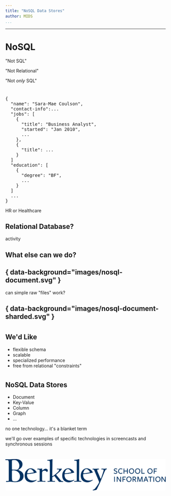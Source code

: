 ```yaml
---
title: "NoSQL Data Stores"
author: MIDS
...
```


---

# NoSQL

<div class="notes">
"Not SQL"

"Not Relational"

"Not _only_ SQL"
</div>


#
## 

<pre>
{
  "name": "Sara-Mae Coulson", 
  "contact-info":...
  "jobs": [
    {
      "title": "Business Analyst",
      "started": "Jan 2010",
      ...
    },
    {
      "title": ...
    }
  ]
  "education": [
    {
      "degree": "BF",
      ...
    }
  ]
  ...
}
</pre>

<div class="notes">
HR or Healthcare
</div>


## Relational Database?

<div class="notes">
activity
</div>

## What else can we do?

## { data-background="images/nosql-document.svg" }

<div class="notes">
can simple raw "files" work?
</div>

## { data-background="images/nosql-document-sharded.svg" }

#
## We'd Like

- flexible schema
- scalable
- specialized performance
- free from relational "constraints"

#
## NoSQL Data Stores

- Document
- Key-Value
- Column
- Graph
- ...

<div class="notes">
no one technology... it's a blanket term

we'll go over examples of specific technologies
in screencasts and synchronous sessions
</div>

#
<img class="logo" src="images/berkeley-school-of-information-logo.png"/>
